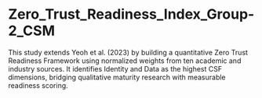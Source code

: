 # Zero_Trust_Readiness_Index_Group-2_CSM
This study extends Yeoh et al. (2023) by building a quantitative Zero Trust Readiness Framework using normalized weights from ten academic and industry sources. It identifies Identity and Data as the highest CSF dimensions, bridging qualitative maturity research with measurable readiness scoring.
